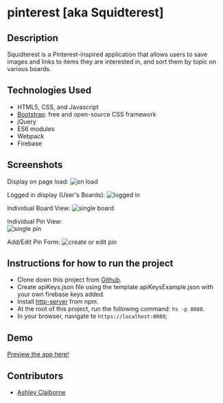 # pinterest [aka Squidterest]

## Description
Squidterest is a Pinterest-inspired application that allows users to save images and links to items they are interested in, and sort them by topic on various boards.

## Technologies Used

* HTML5, CSS, and Javascript
* [Bootstrap](https://getbootstrap.com/): free and open-source CSS framework
* jQuery
* ES6 modules
* Webpack
* Firebase

## Screenshots
Display on page load:
![on load](https://raw.githubusercontent.com/aclai4067/pinterest/master/screenshots/squidterest-logged-out.png)

Logged in display (User's Boards):
![logged in](https://raw.githubusercontent.com/aclai4067/pinterest/master/screenshots/squidterest_logged_in.png)

Individual Board View:
![single board](https://raw.githubusercontent.com/aclai4067/pinterest/master/screenshots/squidterest_single_board.png)

Individual Pin View:      
![single pin](https://raw.githubusercontent.com/aclai4067/pinterest/master/screenshots/squidterest_pin_modal.png)

Add/Edit Pin Form:
![create or edit pin](https://raw.githubusercontent.com/aclai4067/pinterest/master/screenshots/squidterest_add-edit_form.png)



## Instructions for how to run the project

* Clone down this project from [Github](https://github.com/aclai4067/pinterest).
* Create apiKeys.json file using the template apiKeysExample.json with your own firebase keys added.
* Install [http-server](https://www.npmjs.com/package/http-server) from npm.
* At the root of this project, run the following command: `hs -p 8080`.
* In your browser, navigate to `https://localhost:8080`;

## Demo
[Preview the app here!](https://squidterest.firebaseapp.com/)

## Contributors

* [Ashley Claiborne](https://github.com/aclai4067)